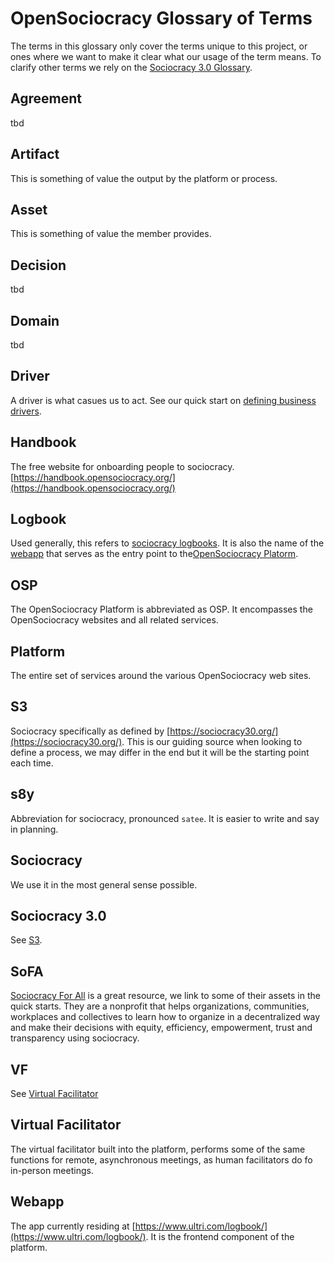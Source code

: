 # OpenSociocracy Glossary of Terms

The terms in this glossary only cover the terms unique to this project, or ones where we want to make it clear what our usage of the term means.
To clarify other terms we rely on the [Sociocracy 3.0 Glossary](https://patterns.sociocracy30.org/glossary.html).

## Agreement

tbd

## Artifact

This is something of value the output by the platform or process.

## Asset

This is something of value the member provides.

## Decision

tbd

## Domain

tbd

## Driver

A driver is what casues us to act. See our quick start on [defining business drivers](/quick-start/defining-business-drivers/).

## Handbook

The free website for onboarding people to sociocracy. [https://handbook.opensociocracy.org/](https://handbook.opensociocracy.org/)


## Logbook

Used generally, this refers to [sociocracy logbooks](https://patterns.sociocracy30.org/logbook.html). It is also the name of the [webapp](#webapp) that serves as the entry point to the[OpenSociocracy Platorm](#osp).

## OSP

The OpenSociocracy Platform is abbreviated as OSP. It encompasses the OpenSociocracy websites and all related services.

## Platform

The entire set of services around the various OpenSociocracy web sites.

## S3

Sociocracy specifically as defined by [https://sociocracy30.org/](https://sociocracy30.org/).
This is our guiding source when looking to define a process, we may differ in the end but it will be the starting point each time.

## s8y

Abbreviation for sociocracy, pronounced `satee`. It is easier to write and say in planning.

## Sociocracy

We use it in the most general sense possible. 

## Sociocracy 3.0

See [S3](#s3). 

## SoFA

[Sociocracy For All](https://www.sociocracyforall.org/) is a great resource, we link to some of their assets in the quick starts. They are a nonprofit that helps organizations, communities, workplaces and collectives to learn how to organize in a decentralized way and make their decisions with equity, efficiency, empowerment, trust and transparency using sociocracy.

## VF

See [Virtual Facilitator](#virtual-facilitator)

## Virtual Facilitator

The virtual facilitator built into the platform, performs some of the same functions for remote, asynchronous meetings, as human facilitators do fo in-person meetings.

## Webapp

The app currently residing at [https://www.ultri.com/logbook/](https://www.ultri.com/logbook/). It is the frontend component of the platform.